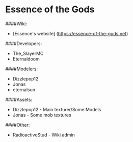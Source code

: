 Essence of the Gods
=======

####Wiki:
* [Essence's website] (https://essence-of-the-gods.net)

####Developers:
* The_SlayerMC
* Eternaldoom

####Modelers:
* Dizzlepop12
* Jonas
* eternalsun

####Assets:
* Dizzlepop12 - Main texturer/Some Models
* Jonas - Some mob textures

####Other:
* RadioactiveStud - Wiki admin